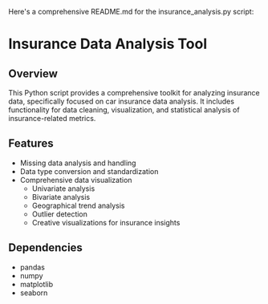 Here's a comprehensive README.md for the insurance_analysis.py script:

# Insurance Data Analysis Tool

## Overview
This Python script provides a comprehensive toolkit for analyzing insurance data, specifically focused on car insurance data analysis. It includes functionality for data cleaning, visualization, and statistical analysis of insurance-related metrics.

## Features
- Missing data analysis and handling
- Data type conversion and standardization
- Comprehensive data visualization
  - Univariate analysis
  - Bivariate analysis
  - Geographical trend analysis
  - Outlier detection
  - Creative visualizations for insurance insights

## Dependencies
- pandas
- numpy
- matplotlib
- seaborn








